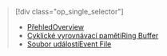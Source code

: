 > [!div class="op_single_selector"]
> * [<span data-ttu-id="fb490-101">Přehled</span><span class="sxs-lookup"><span data-stu-id="fb490-101">Overview</span></span>](../articles/sql-database/sql-database-xevent-db-diff-from-svr.md)
> * [<span data-ttu-id="fb490-102">Cyklické vyrovnávací paměti</span><span class="sxs-lookup"><span data-stu-id="fb490-102">Ring Buffer</span></span>](../articles/sql-database/sql-database-xevent-code-ring-buffer.md)
> * [<span data-ttu-id="fb490-103">Soubor událostí</span><span class="sxs-lookup"><span data-stu-id="fb490-103">Event File</span></span>](../articles/sql-database/sql-database-xevent-code-event-file.md)
> 
> 


